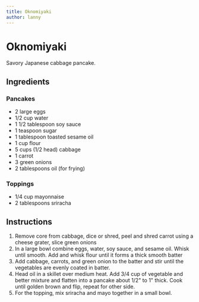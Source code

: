 ```yaml
---
title: Oknomiyaki
author: lanny
---
```


# Oknomiyaki
Savory Japanese cabbage pancake.

## Ingredients
### Pancakes
- 2 large eggs
- 1/2 cup water
- 1 1/2 tablespoon soy sauce
- 1 teaspoon sugar
- 1 tablespoon toasted sesame oil
- 1 cup flour
- 5 cups (1/2 head) cabbage
- 1 carrot
- 3 green onions
- 2 tablespoons oil (for frying)

### Toppings
- 1/4 cup mayonnaise
- 2 tablespoons sriracha 


## Instructions
1. Remove core from cabbage, dice or shred, peel and shred carrot using a cheese grater, slice green onions
2. In a large bowl combine eggs, water, soy sauce, and sesame oil. Whisk until smooth. Add and whisk flour until it forms a thick smooth batter
3. Add cabbage, carrots, and green onion to the batter and stir until the vegetables are evenly coated in batter.
4. Head oil in a skillet over medium heat. Add 3/4 cup of vegetable and better mixture and flatten into a pancake about 1/2" to 1" thick. Cook until golden brown and flip, repeat for other side.
5. For the topping, mix sriracha and mayo together in a small bowl.

